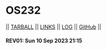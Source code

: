 # OS232

|| [TARBALL](SandBox/kimiagastya.tar.xz) || [LINKS](LINKS/) || [LOG](TXT/mylog.txt) || [GitHub](https://github.com/kimiagastya/os232/) ||

#### REV01: Sun 10 Sep 2023 21:15
